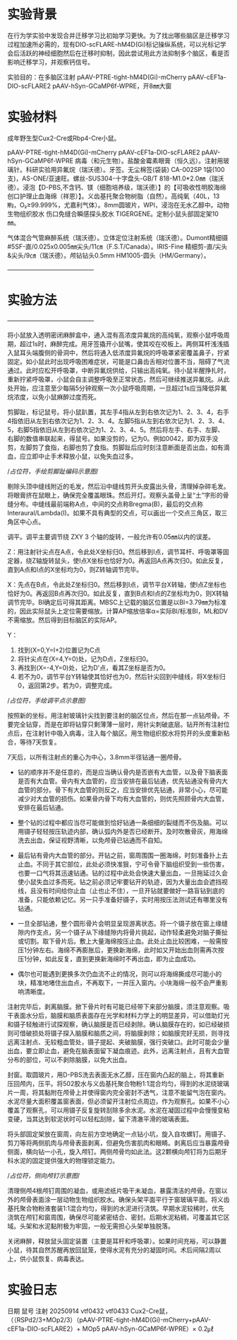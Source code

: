 # 实验背景
在行为学实验中发现合并迁移学习比初始学习更快。为了找出哪些脑区是迁移学习过程加速所必需的，现有DIO-scFLARE-hM4D(Gi)标记操纵系统，可以光标记学会后活跃的神经细胞然后在迁移时抑制，因此尝试用此方法抑制多个脑区，看是否影响迁移学习，并观察钙信号。

实验目的：在多脑区注射 pAAV-PTRE-tight-hM4D(Gi)-mCherry pAAV-cEF1a-DIO-scFLARE2 pAAV-hSyn-GCaMP6f-WPRE，开8㎜大窗

# 实验材料
成年野生型Cux2-Cre或Rbp4-Cre小鼠。

pAAV-PTRE-tight-hM4D(Gi)-mCherry pAAV-cEF1a-DIO-scFLARE2 pAAV-hSyn-GCaMP6f-WPRE 病毒（和元生物）。盐酸金霉素眼膏（恒久远）。注射用玻璃针。科研实验用异氟烷（瑞沃德）。牙签。无尘棉签(袋装) CA-002SP 1袋(100支)，AS-ONE/亚速旺。螺丝-SUS304-十字盘头-GB/T 818-M1.0*2.0㎜（瑞沃德）。浸泡【D-PBS,不含钙、镁（细胞培养级，瑞沃德）】的【可吸收性明胶海绵创口护理止血海绵（祥恩）】。义齿基托聚合物树脂（自然）。高纯氧（40L，13㎫，O₂≥99.999%，尤嘉利气体）。8mm圆玻片，WPI，浸泡在无水乙醇中。动物生物组织胶水 伤口免缝合瞬感探头胶水 TIGERGENE。定制小鼠头部固定架10㎜。

气体混合气管麻醉系统（瑞沃德）。立体定位注射系统（瑞沃德）。Dumont精细镊#5SF-直/0.025x0.005㎜尖头/11㎝（F.S.T/Canada）。IRIS-Fine 精细剪-直/尖头&尖头/9㎝（瑞沃德）。颅钻钻头0.5mm HM1005-圆头（HM/Germany）。

——————————————
# 实验方法
——————————————

将小鼠放入透明密闭麻醉盒中，通入混有高浓度异氟烷的高纯氧，观察小鼠呼吸周期，超过1s时，麻醉完成。用牙签撬开小鼠嘴，使其咬在咬板上。两侧耳杆浅浅插入鼠耳头端腹侧的骨洞中，然后将通入低浓度异氟烷的呼吸罩紧密覆盖鼻子，拧紧固定。如小鼠此时出现呼吸困难症状，可能是口鼻齿舌相对位置不当，阻碍了气流通过。此时应松开呼吸罩，中断异氟烷供给，只输出高纯氧。待小鼠半醒挣扎时，重新拧紧呼吸罩，小鼠会自主调整呼吸至正常状态，然后可继续推送异氟烷。从此处开始，应注意至少每隔5分钟观察一次小鼠呼吸周期，一旦超过1s应当降低异氟烷浓度，以免小鼠麻醉过度而死。

剪脚趾，标记鼠号。将小鼠趴置，其左手4指从左到右依次记为1、2、3、4，右手4指依旧从左到右依次记为1、2、3、4。左脚5指从左到右依次记为1、2、3、4、5，右脚5指依旧从左到右依次记为1、2、3、4、5。然后将左手、右手、左脚、右脚的数值串联起来，得鼠号。如果没剪的，记为0。例如0042，即为双手没剪，左脚剪了食指，右脚也剪了食指。剪脚趾后应时刻注意断面是否出血，如有滴血，应立即中止手术释放小鼠，以免失血过多。

/*占位符，手绘剪脚趾编码示意图*/

剔除头顶中缝线附近的毛发，然后沿中缝线剪开头皮露出头骨，清理掉杂碎毛发。将眼膏挤在鼠眼上，确保完全覆盖眼珠。然后开灯。观察头盖骨上呈“土”字形的骨缝分布。中缝线最前端称A点，中间的交点称Bregma(B)，最后的交点称Interaural/Lambda(I)。如果不具有典型的交点，可以画出一个交点三角区，取三角区中心点。

调平。调平主要调节绕 ZXY 3 个轴的旋转，一般允许有0.05㎜以内的误差。

Z：用注射针尖点在A点，令此处X坐标归0。然后移到I点，调节耳杆、呼吸罩等固定器，绕Z轴旋转鼠头，使I点X坐标也恰好为0。再返回A点再次归0。如此反复，直到A点和I点的X坐标均为0，则Z转轴调节完毕。

X：先点在B点，令此处Z坐标归0。然后移到I点，调节平台X转轴，使I点Z坐标也恰好为0。再返回B点再次归0。如此反复，直到B点和I点的Z坐标均为0，则X转轴调节完毕。BI确定后可得其距离。MBSC上记载的脑区位置是以BI=3.79㎜为标准的，因此实际鼠头上定位需要缩放。计算AP缩放倍率α=实际BI/标准BI，ML和DV不需缩放。然后得到目标脑区的实际AP。

Y：
1. 找到(X=0,Y=I+2)位置记为C点
2. 将针尖点在(X=4,Y=0)处，记为D点，Z坐标归0。
3. 再找到(X=-4,Y=0)处，记为D'点，看其Z坐标是否为0。
4. 若不为0，调节平台Y转轴使其恰好也为0，然后针尖回到中缝线，将X坐标归0，返回第2步。若为0，调整完成。

/*占位符，手绘调平点示意图*/

按照新的坐标，用注射玻璃针尖找到要注射的脑区位点，然后在那一点钻颅骨。不要完全钻穿，而是在即将钻穿只剩薄薄一层时，用针尖刺破底层。钻开所有注射位点后，在注射针中吸入病毒，注入每个脑区。用生物组织胶水将剪开的头皮重新粘合，等待7天恢复。

7天后，以所有注射点的重心为中心，3.8mm半径钻通一圈颅骨。
- 钻的顺序并不是任意的，而是应当确认骨内是否嵌有大血管，以及骨下脑表面是否有大血管。骨内有大血管的，应当安排在最后钻通，优先钻通没有骨内大血管的部分。骨下有大血管的则反之，应当安排优先钻通，非常小心，尽可能减少对大血管的损伤。如果骨内骨下均有大血管的，则优先照顾骨内大血管，安排在最后钻通。

- 整个钻的过程中都应当尽可能做到恰好钻通一条细细的裂缝而不伤及脑。可以用镊子轻轻按压轨迹内部，确认弧内外是否已经断开。及时吹散骨灰，用海绵洗去出血，保证视野清晰，以免颅骨已钻通而不自知。

- 最后钻有骨内大血管的部分。开钻之前，窗周围围一圈海绵，时刻准备扑上去止血。不同于其它部位，此处必须快准狠，宁可令骨下脑组织受到一些伤害，也要一口气将其迅速钻通。钻的过程中此处会快速大量出血，一旦拖延过久会使小鼠失血过多而死。钻之前必须记牢要钻开的轨迹，因为大量出血会遮挡视线，且没有时间给你止血（止也止不住），一旦开钻就要做好一路盲钻到底的准备，只能依赖记忆。另一只手准备好镊子，实时用按压法测试还有哪里没有钻通。

- 一旦全部钻通，整个圆形骨片会明显呈现游离状态。将一个镊子放在窗上缘缝隙内作支点，另一个镊子从下缘缝隙内将骨片挑起，动作轻柔避免对脑子撕扯或切割。取下骨片后。敷上大量海绵按压止血。此处止血比较困难，一般需按压1分钟左右。海绵不再膨胀后，更换新海绵，此时如又开始出血则需再次按压1分钟，如此反复，直到更换新海绵时不再出血，即为止血成功。

- 偶尔也可能遇到更换多次仍血流不止的情况，则可以将海绵撕成尽可能小的块，精准地堵住出血点，不再取下，一并压入窗内。小块海绵一般不会严重影响清晰度。

注射完毕后，剥离脑膜。掀下骨片时有可能已经带下来部分脑膜，须注意观察。吸干表面水分后，脑膜和脑质表面存在光学和材料力学上的明显差异，可以借助灯光和镊子轻触进行试探观察，确认脑膜是否已经剥除。确认脑膜存在的，如已经破损则可借破损处将镊子探入脑膜和脑质之间，将脑膜剥除；如脑膜完好无损，则寻找远离注射点、无较粗血管处，镊子提起、夹破脑膜，强行突破口。此时可能会少量出血，要立即止血，避免在脑表面留下凝血痕迹。此外，远离注射点，且有大血管分布的部位，可以不剥除脑膜，以免大出血。

封窗。取圆玻片，用D-PBS洗去表面无水乙醇，压在窗内凸起的脑上，将其重新压回颅内，压平。将502胶水与义齿基托聚合物粉1:1混合均匀，得到的水泥绕玻璃片一周，将其黏附在颅骨上并使得窗内完全密封不透气，注意不能留气泡在窗内。水泥尽量大面积覆盖窗表面，但必须留开注射位点周边，作为观察孔。如果不小心覆盖了观察孔，可以用镊子反复旋转刮除多余水泥。水泥在凝固过程中会慢慢变粘变硬，当其达到软泥状时可以轻松刮除，留下清澈平滑的玻璃表面。

将头部固定架放在窗周，向左前方空地确定一点钻小坑，旋入自攻螺钉。用镊子、剪刀等将两侧肌肉与颅骨表面剥离，但避免伤害肌肉和眼睛。剥离后应当暴露颅骨侧面，横向钻一小孔，旋入颅钉。两侧颅骨均如此法。这2颗横向颅钉将为后期牙科水泥的固定提供强大的物理锁定能力。

/*占位符，侧向颅钉示意图*/

清理侧颅4根颅钉周围的凝血，或用滤纸片吸干未凝血，暴露清洁的颅骨。在窗以外的颅骨表面涂一层动物生物组织胶水。确保头架平面平行于窗玻璃平面。将义齿基托聚合物粉液套装1:1混合均匀，得到的水泥进行浇筑。早期水泥较稀时，优先浇筑在颅钉和窗周围，确保尽可能紧密结合、密封。后期水泥粘稠，可覆盖其它区域。头架和水泥黏附极为牢固，一般无需担心头架单独脱落。

关闭麻醉，释放鼠头固定装置（主要是耳杆和呼吸罩）。如果时间充裕，可以静置小鼠，待其自然苏醒再放回鼠笼，使得水泥有充分的凝固时间。术后间隔2周以上，供小鼠恢复、病毒表达。

# 实验日志
日期		鼠号				注射
20250914	vtf0432 vtf0433	Cux2-Cre鼠，（（RSPd2/3+MOp2/3）（pAAV-PTRE-tight-hM4D(Gi)-mCherry+pAAV-cEF1a-DIO-scFLARE2）+ MOp5 pAAV-hSyn-GCaMP6f-WPRE）× 0.2㎕ 